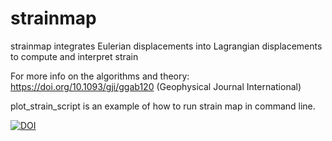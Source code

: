 # strainmap
strainmap integrates Eulerian displacements into Lagrangian displacements to compute and interpret strain

For more info on the algorithms and theory: https://doi.org/10.1093/gji/ggab120 (Geophysical Journal International)

plot_strain_script is an example of how to run strain map in command line. 

[![DOI](https://zenodo.org/badge/333416753.svg)](https://zenodo.org/badge/latestdoi/333416753)
